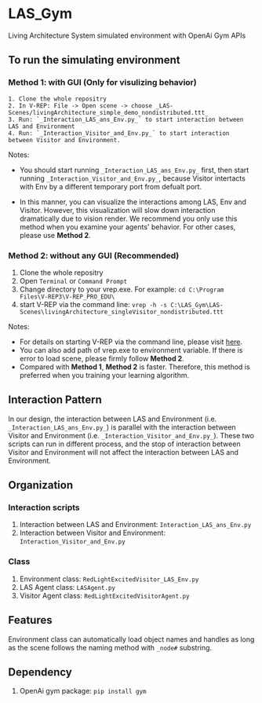 # LAS_Gym
Living Architecture System simulated environment with OpenAi Gym APIs

## To run the simulating environment
### Method 1: with GUI (Only for visulizing behavior)
    1. Clone the whole repositry
    2. In V-REP: File -> Open scene -> choose _LAS-Scenes/livingArchitecture_simple_demo_nondistributed.ttt_ 
    3. Run: `_Interaction_LAS_ans_Env.py_` to start interaction between LAS and Environment
    4. Run: `_Interaction_Visitor_and_Env.py_` to start interaction between Visitor and Environment.

Notes:
  * You should start running `_Interaction_LAS_ans_Env.py_` first, then start running `_Interaction_Visitor_and_Env.py_`, because Visitor intertacts with Env by a different temporary port from defualt port.
  
  * In this manner, you can visualize the interactions among LAS, Env and Visitor. However, this visualization will slow down interaction dramatically due to vision render. We recommend you only use this method when you examine your agents' behavior. For other cases, please use **Method 2**. 

### Method 2: without any GUI (Recommended)
  1. Clone the whole repositry
  2. Open `Terminal` or `Command Prompt`
  3. Change directory to your vrep.exe. For example: `cd C:\Program Files\V-REP3\V-REP_PRO_EDU\`
  4. start V-REP via the command line: `vrep -h -s C:\LAS_Gym\LAS-Scenes\livingArchitecture_singleVisitor_nondistributed.ttt`

Notes:
  * For details on starting V-REP via the command line, please visit [here](http://www.coppeliarobotics.com/helpFiles/en/commandLine.htm).
  * You can also add path of vrep.exe to environment variable. If there is error to load scene, please firmly follow **Method 2**.
  * Compared with **Method 1**, **Method 2** is faster. Therefore, this method is preferred when you training your learning algorithm.

## Interaction Pattern
In our design, the interaction between LAS and Environment (i.e. `_Interaction_LAS_ans_Env.py_`) is parallel with the interaction between Visitor and Environment (i.e. `_Interaction_Visitor_and_Env.py_`). These two scripts can run in different process, and the stop of interaction between Visitor and Environment will not affect the interaction between LAS and Environment.

## Organization
### Interaction scripts
  1. Interaction between LAS and Environment: `Interaction_LAS_ans_Env.py`
  2. Interaction between Visitor and Environment: `Interaction_Visitor_and_Env.py`
### Class
  1. Environment class: `RedLightExcitedVisitor_LAS_Env.py`
  2. LAS Agent class: `LASAgent.py`
  3. Visitor Agent class: `RedLightExcitedVisitorAgent.py`

## Features
Environment class can automatically load object names and handles as long as the scene follows the naming method with `_node#` substring.

## Dependency
1. OpenAi gym package: `pip install gym`
